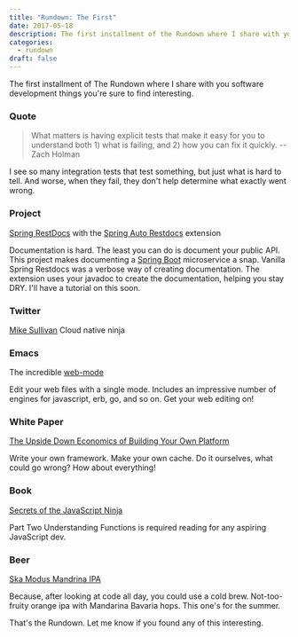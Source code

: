 ```yaml
---
title: "Rundown: The First"
date: 2017-05-18
description: The first installment of the Rundown where I share with you software development things.
categories:
  - rundown
draft: false
---
```


The first installment of The Rundown where I share with you software development things you're sure to find
interesting.<!--more-->

### Quote ###

> What matters is having explicit tests that make it easy for you to understand both 1) what is failing, and 2) how you
> can fix it quickly. -- Zach Holman

I see so many integration tests that test something, but just what is hard to tell. And worse, when they fail, they
don't help determine what exactly went wrong.

### Project ###

[Spring RestDocs](https://github.com/spring-projects/spring-restdocs) with the
[Spring Auto Restdocs](https://github.com/ScaCap/spring-auto-restdocs) extension


Documentation is hard. The least you can do is document your public API. This project makes documenting a [Spring
Boot](http://projects.spring.io/spring-boot/) microservice a snap. Vanilla Spring Restdocs was a verbose way of creating
documentation. The extension uses your javadoc to create the documentation, helping you stay DRY. I'll have a tutorial
on this soon.

### Twitter ###

[Mike Sullivan](https://twitter.com/sully1545) Cloud native ninja

### Emacs ###

The incredible [web-mode](http://web-mode.org/)

Edit your web files with a single mode. Includes an impressive number of engines for javascript, erb, go, and so on. Get
your web editing on!

### White Paper ###

[The Upside Down Economics of Building Your Own
Platform](https://content.pivotal.io/white-papers/the-upside-down-economics-of-building-your-own-platform)

Write your own framework. Make your own cache. Do it ourselves, what could go wrong? How about everything!

### Book ###

[Secrets of the JavaScript Ninja](https://www.amazon.com/Secrets-JavaScript-Ninja-John-Resig/dp/1617292850/)

Part Two Understanding Functions is required reading for any aspiring JavaScript dev.

### Beer ###

[Ska Modus Mandrina IPA](http://skabrewing.com/brews/modus-mandarina-ipa/)

Because, after looking at code all day, you could use a cold brew.  Not-too-fruity orange ipa with Mandarina Bavaria
hops. This one's for the summer.

That's the Rundown. Let me know if you found any of this interesting.

